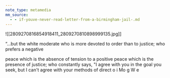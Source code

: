 ```yaml
---
note_type: metamedia
mm_source:
  - - if-youve-never-read-letter-from-a-birmingham-jail-.md
---
```


![[2809270816854918411_2809270810898999135.jpg]]

“...but the white moderate who
is more devoted to order than to
justice; who prefers a negative

peace which is the absence of
tension to a positive peace which
is the presence of justice; who
constantly says, "I agree with you
in the goal you seek, but I can't
agree with your methods of direct
o i Mo g W e


